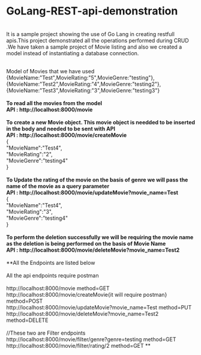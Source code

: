 # GoLang-REST-api-demonstration #
<br />
It is a sample project showing the use of Go Lang in creating restfull apis.This project demonstrated all the operations performed during CRUD .We have taken a sample project of Movie listing and also we created a model instead of instantiating a database connection.

<br />Model of Movies that we have used<br />
{MovieName:"Test",MovieRating:"5",MovieGenre:"testing"},<br />
{MovieName:"Test2",MovieRating:"4",MovieGenre:"testing2"},<br />
{MovieName:"Test3",MovieRating:"3",MovieGenre:"testing3"}<br />
<br />
**To read all the movies from the model<br />
API : http://localhost:8000/movie**<br />
<br />
**To create a new Movie object. This movie object is needded to be inserted in the body and needed to be sent with API<br />
API : http://localhost:8000/movie/createMovie**<br />
{<br />
    "MovieName":"Test4",<br />
    "MovieRating":"2",<br />
    "MovieGenre":"testing4"<br />
}<br />
<br />
**To Update the rating of the movie on the basis of genre we will pass the name of the movie as a query parameter <br />
API :  http://localhost:8000/movie/updateMovie?movie_name=Test** <br />
{<br />
	"MovieName":"Test4",<br />
	"MovieRating":"3",<br />
	"MovieGenre":"testing4"<br />
}<br />
<br />
**To perform the deletion successfully we will be requiring the movie name as the deletion is being performed on the basis of Movie Name<br />
API : http://localhost:8000/movie/deleteMovie?movie_name=Test2**<br />
<br />
**All the Endpoints are listed below<br />
 <br />All the api endpoints require postman  
 <br />http://localhost:8000/movie   method=GET
 <br />http://localhost:8000/movie/createMovie{it will require postman} method=POST
 <br />http://localhost:8000/movie/updateMovie?movie_name=Test method=PUT
 <br />http://localhost:8000/movie/deleteMovie?movie_name=Test2 method=DELETE
 <br />
 <br />//These two are Filter endpoints 
 <br />http://localhost:8000/movie/filter/genre?genre=testing method=GET
 <br />http://localhost:8000/movie/filter/rating/2 method=GET
**
